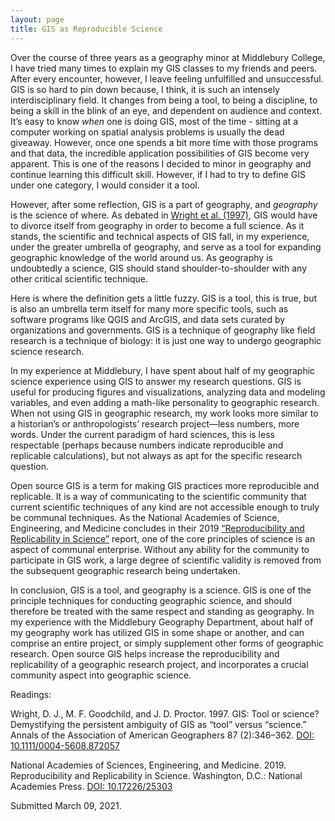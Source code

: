 ```yaml
---
layout: page
title: GIS as Reproducible Science
---
```


Over the course of three years as a geography minor at Middlebury College, I have tried many times to explain my GIS classes to my friends and peers. After every encounter, however, I leave feeling unfulfilled and unsuccessful. GIS is so hard to pin down because, I think, it is such an intensely interdisciplinary field. It changes from being a tool, to being a discipline, to being a skill in the blink of an eye, and dependent on audience and context. It’s easy to know *when* one is doing GIS, most of the time - sitting at a computer working on spatial analysis problems is usually the dead giveaway. However, once one spends a bit more time with those programs and that data, the incredible application possibilities of GIS become very apparent. This is one of the reasons I decided to minor in geography and continue learning this difficult skill. However, if I had to try to define GIS under one category, I would consider it a tool.

However, after some reflection, GIS is a part of geography, and *geography* is the science of where. As debated in [Wright et al. (1997)](https://www.tandfonline.com/doi/pdf/10.1111/0004-5608.872057?needAccess=true), GIS would have to divorce itself from geography in order to become a full science. As it stands, the scientific and technical aspects of GIS fall, in my experience, under the greater umbrella of geography, and serve as a tool for expanding geographic knowledge of the world around us. As geography is undoubtedly a science, GIS should stand shoulder-to-shoulder with any other critical scientific technique.

Here is where the definition gets a little fuzzy. GIS is a tool, this is true, but is also an umbrella term itself for many more specific tools, such as software programs like QGIS and ArcGIS, and data sets curated by organizations and governments. GIS is a technique of geography like field research is a technique of biology: it is just one way to undergo geographic science research.

In my experience at Middlebury, I have spent about half of my geographic science experience using GIS to answer my research questions. GIS is useful for producing figures and visualizations, analyzing data and modeling variables, and even adding a math-like personality to geographic research. When not using GIS in geographic research, my work looks more similar to a historian’s or anthropologists’ research project—less numbers, more words. Under the current paradigm of hard sciences, this is less respectable (perhaps because numbers indicate reproducible and replicable calculations), but not always as apt for the specific research question.

Open source GIS is a term for making GIS practices more reproducible and replicable. It is a way of communicating to the scientific community that current scientific techniques of any kind are not accessible enough to truly be communal techniques. As the National Academies of Science, Engineering, and Medicine concludes in their 2019 [“Reproducibility and Replicability in Science”](https://www.nap.edu/catalog/25303/reproducibility-and-replicability-in-science) report, one of the core principles of science is an aspect of communal enterprise. Without any ability for the community to participate in GIS work, a large degree of scientific validity is removed from the subsequent geographic research being undertaken.

In conclusion, GIS is a tool, and geography is a science. GIS is one of the principle techniques for conducting geographic science, and should therefore be treated with the same respect and standing as geography. In my experience with the Middlebury Geography Department, about half of my geography work has utilized GIS in some shape or another, and can comprise an entire project, or simply supplement other forms of geographic research. Open source GIS helps increase the reproducibility and replicability of a geographic research project, and incorporates a crucial community aspect into geographic science.

Readings:

Wright, D. J., M. F. Goodchild, and J. D. Proctor. 1997. GIS: Tool or science? Demystifying the persistent ambiguity of GIS as “tool” versus “science.” Annals of the Association of American Geographers 87 (2):346–362. [DOI: 10.1111/0004-5608.872057](https://www.tandfonline.com/doi/pdf/10.1111/0004-5608.872057?needAccess=true)

National Academies of Sciences, Engineering, and Medicine. 2019. Reproducibility and Replicability in Science. Washington, D.C.: National Academies Press. [DOI: 10.17226/25303](https://www.nap.edu/catalog/25303/reproducibility-and-replicability-in-science)

Submitted March 09, 2021.
